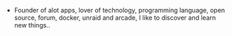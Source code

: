 - Founder of alot apps, lover of technology, programming language, open source, forum, docker, unraid and arcade, I like to discover and learn new things..
  <br>












































































































































































































































































































































































































